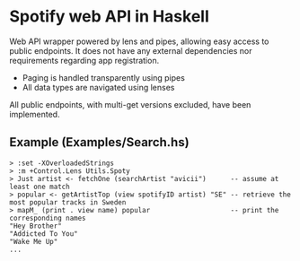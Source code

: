 # Spotify web API in Haskell

Web API wrapper powered by lens and pipes, allowing easy access to public endpoints.
It does not have any external dependencies nor requirements regarding app registration.

* Paging is handled transparently using pipes
* All data types are navigated using lenses

All public endpoints, with multi-get versions excluded, have been implemented.

## Example (Examples/Search.hs)
    > :set -XOverloadedStrings
    > :m +Control.Lens Utils.Spoty
    > Just artist <- fetchOne (searchArtist "avicii")      -- assume at least one match
    > popular <- getArtistTop (view spotifyID artist) "SE" -- retrieve the most popular tracks in Sweden
    > mapM_ (print . view name) popular                    -- print the corresponding names
    "Hey Brother"
    "Addicted To You"
    "Wake Me Up"
    ...
